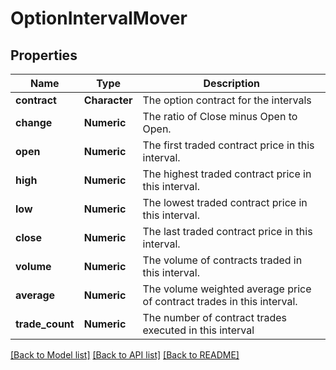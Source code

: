 # OptionIntervalMover

[//]: # (CLASS:IntrinioSDK::OptionIntervalMover)

[//]: # (KIND:object)

## Properties

[//]: # (START_DEFINITION)

Name | Type | Description
------------ | ------------- | -------------
**contract** | **Character** | The option contract for the intervals &nbsp;
**change** | **Numeric** | The ratio of Close minus Open to Open. &nbsp;
**open** | **Numeric** | The first traded contract price in this interval. &nbsp;
**high** | **Numeric** | The highest traded contract price in this interval. &nbsp;
**low** | **Numeric** | The lowest traded contract price in this interval. &nbsp;
**close** | **Numeric** | The last traded contract price in this interval. &nbsp;
**volume** | **Numeric** | The volume of contracts traded in this interval. &nbsp;
**average** | **Numeric** | The volume weighted average price of contract trades in this interval. &nbsp;
**trade_count** | **Numeric** | The number of contract trades executed in this interval &nbsp;

[//]: # (END_DEFINITION)


[[Back to Model list]](../README.md#documentation-for-models) [[Back to API list]](../README.md#documentation-for-api-endpoints) [[Back to README]](../README.md)


